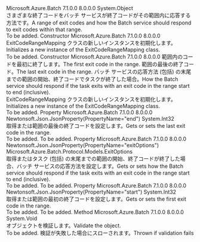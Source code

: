 <Type Name="ExitCodeRangeMapping" FullName="Microsoft.Azure.Batch.Protocol.Models.ExitCodeRangeMapping">
  <TypeSignature Language="C#" Value="public class ExitCodeRangeMapping" />
  <TypeSignature Language="ILAsm" Value=".class public auto ansi beforefieldinit ExitCodeRangeMapping extends System.Object" />
  <TypeSignature Language="DocId" Value="T:Microsoft.Azure.Batch.Protocol.Models.ExitCodeRangeMapping" />
  <TypeSignature Language="VB.NET" Value="Public Class ExitCodeRangeMapping" />
  <TypeSignature Language="F#" Value="type ExitCodeRangeMapping = class" />
  <AssemblyInfo>
    <AssemblyName>Microsoft.Azure.Batch</AssemblyName>
    <AssemblyVersion>7.1.0.0</AssemblyVersion>
    <AssemblyVersion>8.0.0.0</AssemblyVersion>
  </AssemblyInfo>
  <Base>
    <BaseTypeName>System.Object</BaseTypeName>
  </Base>
  <Interfaces />
  <Docs>
    <summary>
            <span data-ttu-id="c07a9-101">さまざまな終了コードをバッチ サービスが終了コードがその範囲内に応答する方法です。</span><span class="sxs-lookup"><span data-stu-id="c07a9-101">A range of exit codes and how the Batch service should respond to exit codes within that range.</span></span>
            </summary>
    <remarks>To be added.</remarks>
  </Docs>
  <Members>
    <Member MemberName=".ctor">
      <MemberSignature Language="C#" Value="public ExitCodeRangeMapping ();" />
      <MemberSignature Language="ILAsm" Value=".method public hidebysig specialname rtspecialname instance void .ctor() cil managed" />
      <MemberSignature Language="DocId" Value="M:Microsoft.Azure.Batch.Protocol.Models.ExitCodeRangeMapping.#ctor" />
      <MemberSignature Language="VB.NET" Value="Public Sub New ()" />
      <MemberType>Constructor</MemberType>
      <AssemblyInfo>
        <AssemblyName>Microsoft.Azure.Batch</AssemblyName>
        <AssemblyVersion>7.1.0.0</AssemblyVersion>
        <AssemblyVersion>8.0.0.0</AssemblyVersion>
      </AssemblyInfo>
      <Parameters />
      <Docs>
        <summary>
            <span data-ttu-id="c07a9-102">ExitCodeRangeMapping クラスの新しいインスタンスを初期化します。</span><span class="sxs-lookup"><span data-stu-id="c07a9-102">Initializes a new instance of the ExitCodeRangeMapping class.</span></span>
            </summary>
        <remarks>To be added.</remarks>
      </Docs>
    </Member>
    <Member MemberName=".ctor">
      <MemberSignature Language="C#" Value="public ExitCodeRangeMapping (int start, int end, Microsoft.Azure.Batch.Protocol.Models.ExitOptions exitOptions);" />
      <MemberSignature Language="ILAsm" Value=".method public hidebysig specialname rtspecialname instance void .ctor(int32 start, int32 end, class Microsoft.Azure.Batch.Protocol.Models.ExitOptions exitOptions) cil managed" />
      <MemberSignature Language="DocId" Value="M:Microsoft.Azure.Batch.Protocol.Models.ExitCodeRangeMapping.#ctor(System.Int32,System.Int32,Microsoft.Azure.Batch.Protocol.Models.ExitOptions)" />
      <MemberSignature Language="F#" Value="new Microsoft.Azure.Batch.Protocol.Models.ExitCodeRangeMapping : int * int * Microsoft.Azure.Batch.Protocol.Models.ExitOptions -&gt; Microsoft.Azure.Batch.Protocol.Models.ExitCodeRangeMapping" Usage="new Microsoft.Azure.Batch.Protocol.Models.ExitCodeRangeMapping (start, end, exitOptions)" />
      <MemberType>Constructor</MemberType>
      <AssemblyInfo>
        <AssemblyName>Microsoft.Azure.Batch</AssemblyName>
        <AssemblyVersion>7.1.0.0</AssemblyVersion>
        <AssemblyVersion>8.0.0.0</AssemblyVersion>
      </AssemblyInfo>
      <Parameters>
        <Parameter Name="start" Type="System.Int32" />
        <Parameter Name="end" Type="System.Int32" />
        <Parameter Name="exitOptions" Type="Microsoft.Azure.Batch.Protocol.Models.ExitOptions" />
      </Parameters>
      <Docs>
        <param name="start"><span data-ttu-id="c07a9-103">範囲内のコードを最初に終了します。</span><span class="sxs-lookup"><span data-stu-id="c07a9-103">The first exit code in the range.</span></span></param>
        <param name="end"><span data-ttu-id="c07a9-104">範囲の最後の終了コード。</span><span class="sxs-lookup"><span data-stu-id="c07a9-104">The last exit code in the range.</span></span></param>
        <param name="exitOptions"><span data-ttu-id="c07a9-105">バッチ サービスの応答方法 (包括) の末尾までの範囲の開始、終了コードでタスクが終了した場合。</span><span class="sxs-lookup"><span data-stu-id="c07a9-105">How the Batch service should respond if the task exits with an exit code in the range start to end (inclusive).</span></span></param>
        <summary>
            <span data-ttu-id="c07a9-106">ExitCodeRangeMapping クラスの新しいインスタンスを初期化します。</span><span class="sxs-lookup"><span data-stu-id="c07a9-106">Initializes a new instance of the ExitCodeRangeMapping class.</span></span>
            </summary>
        <remarks>To be added.</remarks>
      </Docs>
    </Member>
    <Member MemberName="End">
      <MemberSignature Language="C#" Value="public int End { get; set; }" />
      <MemberSignature Language="ILAsm" Value=".property instance int32 End" />
      <MemberSignature Language="DocId" Value="P:Microsoft.Azure.Batch.Protocol.Models.ExitCodeRangeMapping.End" />
      <MemberSignature Language="VB.NET" Value="Public Property End As Integer" />
      <MemberSignature Language="F#" Value="member this.End : int with get, set" Usage="Microsoft.Azure.Batch.Protocol.Models.ExitCodeRangeMapping.End" />
      <MemberType>Property</MemberType>
      <AssemblyInfo>
        <AssemblyName>Microsoft.Azure.Batch</AssemblyName>
        <AssemblyVersion>7.1.0.0</AssemblyVersion>
        <AssemblyVersion>8.0.0.0</AssemblyVersion>
      </AssemblyInfo>
      <Attributes>
        <Attribute>
          <AttributeName>Newtonsoft.Json.JsonProperty(PropertyName="end")</AttributeName>
        </Attribute>
      </Attributes>
      <ReturnValue>
        <ReturnType>System.Int32</ReturnType>
      </ReturnValue>
      <Docs>
        <summary>
            <span data-ttu-id="c07a9-107">取得または範囲の最後の終了コードを設定します。</span><span class="sxs-lookup"><span data-stu-id="c07a9-107">Gets or sets the last exit code in the range.</span></span>
            </summary>
        <value>To be added.</value>
        <remarks>To be added.</remarks>
      </Docs>
    </Member>
    <Member MemberName="ExitOptions">
      <MemberSignature Language="C#" Value="public Microsoft.Azure.Batch.Protocol.Models.ExitOptions ExitOptions { get; set; }" />
      <MemberSignature Language="ILAsm" Value=".property instance class Microsoft.Azure.Batch.Protocol.Models.ExitOptions ExitOptions" />
      <MemberSignature Language="DocId" Value="P:Microsoft.Azure.Batch.Protocol.Models.ExitCodeRangeMapping.ExitOptions" />
      <MemberSignature Language="VB.NET" Value="Public Property ExitOptions As ExitOptions" />
      <MemberSignature Language="F#" Value="member this.ExitOptions : Microsoft.Azure.Batch.Protocol.Models.ExitOptions with get, set" Usage="Microsoft.Azure.Batch.Protocol.Models.ExitCodeRangeMapping.ExitOptions" />
      <MemberType>Property</MemberType>
      <AssemblyInfo>
        <AssemblyName>Microsoft.Azure.Batch</AssemblyName>
        <AssemblyVersion>7.1.0.0</AssemblyVersion>
        <AssemblyVersion>8.0.0.0</AssemblyVersion>
      </AssemblyInfo>
      <Attributes>
        <Attribute>
          <AttributeName>Newtonsoft.Json.JsonProperty(PropertyName="exitOptions")</AttributeName>
        </Attribute>
      </Attributes>
      <ReturnValue>
        <ReturnType>Microsoft.Azure.Batch.Protocol.Models.ExitOptions</ReturnType>
      </ReturnValue>
      <Docs>
        <summary>
            <span data-ttu-id="c07a9-108">取得またはタスク (包括) の末尾までの範囲の開始、終了コードが終了した場合、バッチ サービスの応答方法を設定します。</span><span class="sxs-lookup"><span data-stu-id="c07a9-108">Gets or sets how the Batch service should respond if the task exits with an exit code in the range start to end (inclusive).</span></span>
            </summary>
        <value>To be added.</value>
        <remarks>To be added.</remarks>
      </Docs>
    </Member>
    <Member MemberName="Start">
      <MemberSignature Language="C#" Value="public int Start { get; set; }" />
      <MemberSignature Language="ILAsm" Value=".property instance int32 Start" />
      <MemberSignature Language="DocId" Value="P:Microsoft.Azure.Batch.Protocol.Models.ExitCodeRangeMapping.Start" />
      <MemberSignature Language="VB.NET" Value="Public Property Start As Integer" />
      <MemberSignature Language="F#" Value="member this.Start : int with get, set" Usage="Microsoft.Azure.Batch.Protocol.Models.ExitCodeRangeMapping.Start" />
      <MemberType>Property</MemberType>
      <AssemblyInfo>
        <AssemblyName>Microsoft.Azure.Batch</AssemblyName>
        <AssemblyVersion>7.1.0.0</AssemblyVersion>
        <AssemblyVersion>8.0.0.0</AssemblyVersion>
      </AssemblyInfo>
      <Attributes>
        <Attribute>
          <AttributeName>Newtonsoft.Json.JsonProperty(PropertyName="start")</AttributeName>
        </Attribute>
      </Attributes>
      <ReturnValue>
        <ReturnType>System.Int32</ReturnType>
      </ReturnValue>
      <Docs>
        <summary>
            <span data-ttu-id="c07a9-109">取得または範囲の最初の終了コードを設定します。</span><span class="sxs-lookup"><span data-stu-id="c07a9-109">Gets or sets the first exit code in the range.</span></span>
            </summary>
        <value>To be added.</value>
        <remarks>To be added.</remarks>
      </Docs>
    </Member>
    <Member MemberName="Validate">
      <MemberSignature Language="C#" Value="public virtual void Validate ();" />
      <MemberSignature Language="ILAsm" Value=".method public hidebysig newslot virtual instance void Validate() cil managed" />
      <MemberSignature Language="DocId" Value="M:Microsoft.Azure.Batch.Protocol.Models.ExitCodeRangeMapping.Validate" />
      <MemberSignature Language="VB.NET" Value="Public Overridable Sub Validate ()" />
      <MemberSignature Language="F#" Value="abstract member Validate : unit -&gt; unit&#xA;override this.Validate : unit -&gt; unit" Usage="exitCodeRangeMapping.Validate " />
      <MemberType>Method</MemberType>
      <AssemblyInfo>
        <AssemblyName>Microsoft.Azure.Batch</AssemblyName>
        <AssemblyVersion>7.1.0.0</AssemblyVersion>
        <AssemblyVersion>8.0.0.0</AssemblyVersion>
      </AssemblyInfo>
      <ReturnValue>
        <ReturnType>System.Void</ReturnType>
      </ReturnValue>
      <Parameters />
      <Docs>
        <summary>
            <span data-ttu-id="c07a9-110">オブジェクトを検証します。</span><span class="sxs-lookup"><span data-stu-id="c07a9-110">Validate the object.</span></span>
            </summary>
        <remarks>To be added.</remarks>
        <exception cref="T:Microsoft.Rest.ValidationException">
            <span data-ttu-id="c07a9-111">検証が失敗した場合にスローされます。</span><span class="sxs-lookup"><span data-stu-id="c07a9-111">Thrown if validation fails</span></span>
            </exception>
      </Docs>
    </Member>
  </Members>
</Type>